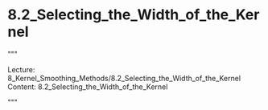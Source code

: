 # 8.2_Selecting_the_Width_of_the_Kernel

"""

Lecture: 8_Kernel_Smoothing_Methods/8.2_Selecting_the_Width_of_the_Kernel
Content: 8.2_Selecting_the_Width_of_the_Kernel

"""


